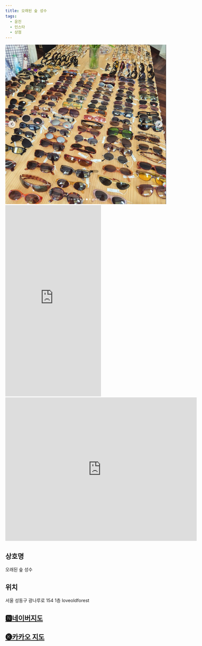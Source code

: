 ```yaml
---
title: 오래된 숲 성수
tags:
  - 윤진
  - 인스타
  - 상점
---
```

<img src="assets/Screenshot_121.png">
<iframe src="https://www.instagram.com/p/C-LXKHlyk9k/embed" frameborder="0" scrolling="auto" allowtransparency="true" height="600"></iframe>
<iframe src="https://www.google.com/maps/embed?pb=!1m18!1m12!1m3!1d3163.156253339565!2d127.0445919118552!3d37.551382271925874!2m3!1f0!2f0!3f0!3m2!1i1024!2i768!4f13.1!3m3!1m2!1s0x357ca5006c3d9cf1%3A0xda3a3afd2b2b0a19!2z7Jik656Y65Cc7IiyIOyEseyImCAvIGxvdmVvbGRmb3Jlc3Qgc2VvbmdzdQ!5e0!3m2!1sko!2skr!4v1741439256374!5m2!1sko!2skr" width="600" height="450" style="border:0;" allowfullscreen="" loading="lazy" referrerpolicy="no-referrer-when-downgrade"></iframe>

## 상호명
오래된 숲 성수

## 위치
서울 성동구 광나루로 154 1층 loveoldforest


## [🅽네이버지도](https://naver.me/5HkaXqSl)

## [🅚카카오 지도](https://place.map.kakao.com/568064690)